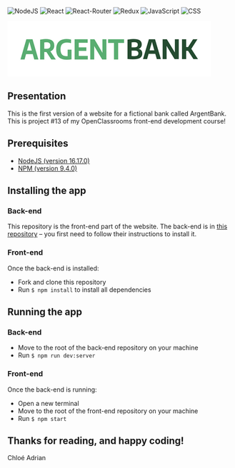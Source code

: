 
![NodeJS](https://img.shields.io/badge/-NodeJS-339933?style=for-the-badge&logo=node.js&logoColor=white)
![React](https://img.shields.io/badge/-React-61DAFB?style=for-the-badge&logo=react&logoColor=black)
![React-Router](https://img.shields.io/badge/-React%20Router-CA4245?style=for-the-badge&logo=reactrouter&logoColor=white)
![Redux](https://img.shields.io/badge/-Redux-764ABC?style=for-the-badge&logo=redux&logoColor=white)
![JavaScript](https://img.shields.io/badge/-JavaScript-F7DF1E?style=for-the-badge&logo=react&logoColor=black)
![CSS](https://img.shields.io/badge/-CSS-1572B6?style=for-the-badge&logo=css3&logoColor=white)

![Logo](src/assets/argentBankLogo.png)

## Presentation
This is the first version of a website for a fictional bank called ArgentBank. 
This is project #13 of my OpenClassrooms front-end development course!

## Prerequisites
- [NodeJS (version 16.17.0)](https://nodejs.org/en/)
- [NPM (version 9.4.0)](https://www.npmjs.com/)

## Installing the app

### Back-end
This repository is the front-end part of the website. The back-end is in [this repository](https://github.com/OpenClassrooms-Student-Center/Project-10-Bank-API) – you first need to follow their instructions to install it.

### Front-end
Once the back-end is installed:
- Fork and clone this repository
- Run `$ npm install` to install all dependencies

## Running the app

### Back-end
- Move to the root of the back-end repository on your machine
- Run `$ npm run dev:server`

### Front-end
Once the back-end is running:
- Open a new terminal
- Move to the root of the front-end repository on your machine
- Run `$ npm start`

## Thanks for reading, and happy coding!  
Chloé Adrian